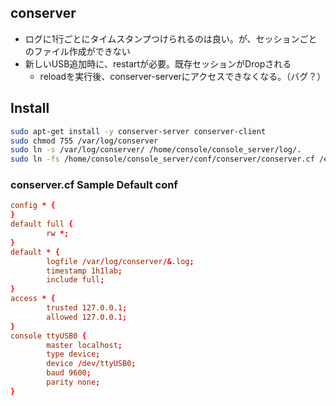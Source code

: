 ## conserver
* ログに1行ごとにタイムスタンプつけられるのは良い。が、セッションごとのファイル作成ができない
* 新しいUSB追加時に、restartが必要。既存セッションがDropされる
  - reloadを実行後、conserver-serverにアクセスできなくなる。（バグ？）
  

## Install
```bash
sudo apt-get install -y conserver-server conserver-client
sudo chmod 755 /var/log/conserver
sudo ln -s /var/log/conserver/ /home/console/console_server/log/.
sudo ln -fs /home/console/console_server/conf/conserver/conserver.cf /etc/conserver/.
```

### conserver.cf Sample Default conf
```cf
config * {
}
default full {
        rw *;
}
default * {
        logfile /var/log/conserver/&.log;
        timestamp 1h1lab;
        include full;
}
access * {
        trusted 127.0.0.1;
        allowed 127.0.0.1;
}
console ttyUSB0 {
        master localhost;
        type device;
        device /dev/ttyUSB0;
        baud 9600;
        parity none;
}
```


